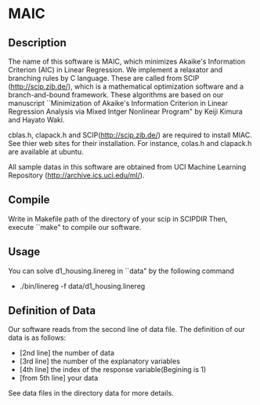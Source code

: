# MAIC

## Description
The name of this software is MAIC, which minimizes Akaike's
Information Criterion (AIC) in Linear Regression. We implement a
relaxator and branching rules by C language. These are called from
SCIP (http://scip.zib.de/), which is a mathematical optimization
software and a branch-and-bound framework. These algorithms are based
on our manuscript ``Minimization of Akaike's Information Criterion in
Linear Regression Analysis via Mixed Intger Nonlinear Program" by
Keiji Kimura and Hayato Waki.

cblas.h, clapack.h and SCIP(http://scip.zib.de/) are required to
install MIAC. See thier web sites for their installation. For
instance, colas.h and clapack.h are available at ubuntu.

All sample datas in this software are obtained from UCI Machine
Learning Repository (http://archive.ics.uci.edu/ml/).


## Compile
Write in Makefile path of the directory of your scip in SCIPDIR
Then, execute ``make" to compile our software.

## Usage
You can solve d1_housing.linereg in ``data" by the following command

 - ./bin/linereg -f data/d1_housing.linereg

## Definition of Data
Our software reads from the second line of data file.
The definition of our data is as follows:
- [2nd line] the number of data
- [3rd line] the number of the explanatory variables
- [4th line] the index of the response variable(Begining is 1)
- [from 5th line] your data

See data files in the directory data for more details.

